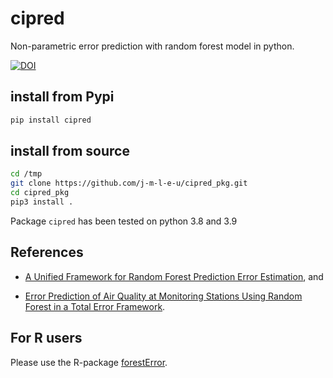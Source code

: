 # cipred

Non-parametric error prediction with random forest model in python.

[![DOI](https://zenodo.org/badge/605932757.svg)](https://zenodo.org/badge/latestdoi/605932757)

## install from Pypi
```bash
pip install cipred
```

## install from source
```bash
cd /tmp
git clone https://github.com/j-m-l-e-u/cipred_pkg.git
cd cipred_pkg
pip3 install .
```

Package `cipred` has been tested on python 3.8 and 3.9

## References

- [A Unified Framework for Random Forest Prediction Error Estimation](https://www.jmlr.org/papers/volume22/18-558/18-558.pdf), and

- [Error Prediction of Air Quality at Monitoring Stations Using Random Forest in a Total Error Framework](https://www.mdpi.com/1424-8220/21/6/2160/htm).

## For R users

Please use the R-package [forestError](https://github.com/benjilu/forestError).
